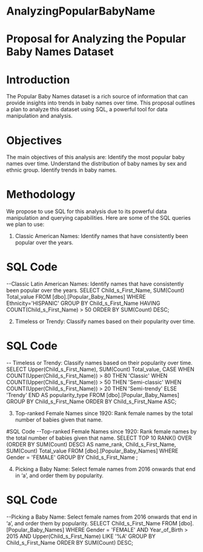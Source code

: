 # AnalyzingPopularBabyName
# Proposal for Analyzing the Popular Baby Names Dataset
# Introduction
The Popular Baby Names dataset is a rich source of information that can provide insights into trends in baby names over time. This proposal outlines a plan to analyze this dataset using SQL, a powerful tool for data manipulation and analysis.

# Objectives
The main objectives of this analysis are:
Identify the most popular baby names over time.
Understand the distribution of baby names by sex and ethnic group.
Identify trends in baby names.

# Methodology
We propose to use SQL for this analysis due to its powerful data manipulation and querying capabilities. Here are some of the SQL queries we plan to use:
1. Classic American Names: Identify names that have consistently been popular over the years.

# SQL Code
--Classic Latin American Names: Identify names that have consistently been popular over the years.
SELECT Child_s_First_Name, SUM(Count) Total_value
FROM [dbo].[Popular_Baby_Names]
WHERE Ethnicity='HISPANIC'
GROUP BY Child_s_First_Name
HAVING COUNT(Child_s_First_Name) > 50
ORDER BY SUM(Count) DESC;

2. Timeless or Trendy: Classify names based on their popularity over time.

# SQL Code
-- Timeless or Trendy: Classify names based on their popularity over time.
SELECT Upper(Child_s_First_Name), SUM(Count) Total_value,
CASE
    WHEN COUNT(Upper(Child_s_First_Name)) > 80 THEN 'Classic'
    WHEN COUNT(Upper(Child_s_First_Name)) > 50 THEN 'Semi-classic'
    WHEN COUNT(Upper(Child_s_First_Name)) > 20 THEN 'Semi-trendy'
    ELSE 'Trendy'
END AS popularity_type
FROM [dbo].[Popular_Baby_Names]
GROUP BY Child_s_First_Name
ORDER BY Child_s_First_Name ASC;

3. Top-ranked Female Names since 1920: Rank female names by the total number of babies given that name.

#SQL Code
--Top-ranked Female Names since 1920: Rank female names by the total number of babies given that name.
SELECT TOP 10 RANK() OVER (ORDER BY SUM(Count) DESC) AS name_rank, Child_s_First_Name, SUM(Count) Total_value
FROM [dbo].[Popular_Baby_Names]
WHERE Gender = 'FEMALE'
GROUP BY Child_s_First_Name
;

4. Picking a Baby Name: Select female names from 2016 onwards that end in ‘a’, and order them by popularity.

# SQL Code
--Picking a Baby Name: Select female names from 2016 onwards that end in ‘a’, and order them by popularity.
SELECT Child_s_First_Name
FROM [dbo].[Popular_Baby_Names]
WHERE Gender = 'FEMALE' AND Year_of_Birth > 2015 AND Upper(Child_s_First_Name) LIKE '%A'
GROUP BY Child_s_First_Name
ORDER BY SUM(Count) DESC;



